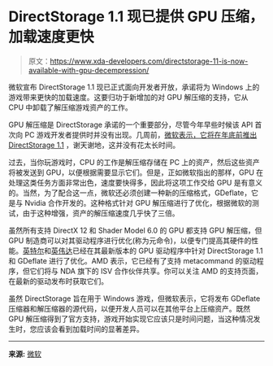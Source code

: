 # DirectStorage 1.1 现已提供 GPU 压缩，加载速度更快

> 原文：<https://www.xda-developers.com/directstorage-11-is-now-available-with-gpu-decempression/>

微软宣布 DirectStorage 1.1 现已正式面向开发者开放，承诺将为 Windows 上的游戏带来更快的加载速度。这要归功于新增加的对 GPU 解压缩的支持，它从 CPU 中卸载了解压缩游戏资产的工作。

GPU 解压缩是 DirectStorage 承诺的一个重要部分，尽管今年早些时候该 API 首次向 PC 游戏开发者提供时并没有出现。几周前，[微软表示，它将在年底前推出 DirectStorage 1.1](https://www.xda-developers.com/directstorage-1-1-soon-gpu-decompression-pc-games/) ，谢天谢地，这并没有花太长时间。

过去，当你玩游戏时，CPU 的工作是解压缩存储在 PC 上的资产，然后这些资产将被发送到 GPU，以便根据需要显示它们。但是，正如微软指出的那样，GPU 在处理这类任务方面非常出色，速度要快得多，因此将这项工作交给 GPU 是有意义的。当然，为了配合这一点，微软还必须创建一种新的压缩格式，GDeflate，它是与 Nvidia 合作开发的。这种格式针对 GPU 解压缩进行了优化，根据微软的测试，由于这种增强，资产的解压缩速度几乎快了三倍。

虽然所有支持 DirectX 12 和 Shader Model 6.0 的 GPU 都支持 GPU 解压缩，但 GPU 制造商可以对其驱动程序进行优化(称为元命令)，以便专门提高其硬件的性能。[英特尔](https://www.intel.com/content/www/us/en/developer/articles/news/directstorage-on-intel-gpus.html)和[英伟达](https://developer.nvidia.com/blog/accelerating-load-times-for-directx-games-and-apps-with-gdeflate-for-directstorage/)已经在其最新版本的 GPU 驱动程序中针对 DirectStorage 1.1 和 GDeflate 进行了优化。AMD 表示，它已经有了支持 metacommand 的驱动程序，但它们将与 NDA 旗下的 ISV 合作伙伴共享。你可以关注 AMD 的支持页面，在最新的驱动发布时获取它们。

虽然 DirectStorage 旨在用于 Windows 游戏，但微软表示，它将发布 GDeflate 压缩器和解压缩器的源代码，以便开发人员可以在其他平台上压缩资产。既然 GPU 解压缩得到了官方支持，游戏开始实现它应该只是时间问题，当这种情况发生时，您应该会看到加载时间的显著差异。

* * *

**来源:** [微软](https://devblogs.microsoft.com/directx/directstorage-1-1-now-available/)